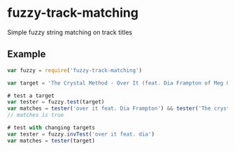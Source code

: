 
# fuzzy-track-matching

Simple fuzzy string matching on track titles

## Example

```js
var fuzzy = require('fuzzy-track-matching')

var target = 'The Crystal Method - Over It (feat. Dia Frampton of Meg & Dia)'

# test a target
var tester = fuzzy.test(target)
var matches = tester('over it feat. Dia Frampton') && tester('The crystal method')
// matches is true

# test with changing targets
var tester = fuzzy.invTest('over it feat. dia')
var matches = tester(target)
```

